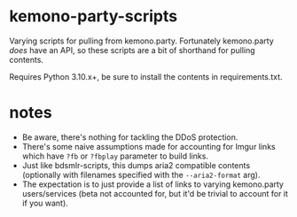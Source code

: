 # kemono-party-scripts

Varying scripts for pulling from kemono.party. Fortunately kemono.party _does_ have an API, so these scripts are a bit of shorthand for pulling contents.

Requires Python 3.10.x+, be sure to install the contents in requirements.txt.

# notes

* Be aware, there's nothing for tackling the DDoS protection.
* There's some naive assumptions made for accounting for Imgur links which have `?fb` or `?fbplay` parameter to build links.
* Just like bdsmlr-scripts, this dumps aria2 compatible contents (optionally with filenames specified with the `--aria2-format` arg).
* The expectation is to just provide a list of links to varying kemono.party users/services (beta not accounted for, but it'd be trivial to account for it if you want).
